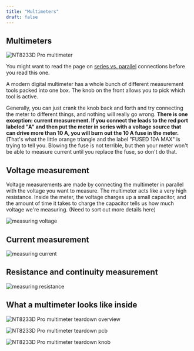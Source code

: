 ```yaml
---
title: "Multimeters"
draft: false
---
```

## Multimeters

![NT8233D Pro multimeter](/img/nt8233d-pro-multimeter.jpg)

You might want to read the page on [series vs. parallel](/notes/series-vs-parallel/) connections before you read this one.

A modern digital multimeter has a whole bunch of different measurement tools packed into one box. The knob on the front allows you to pick which tool is active.

Generally, you can just crank the knob back and forth and try connecting the meter to different things, and nothing will really go wrong. **There is one exception: current measurement. If you connect the leads to the red port labeled "A" and then put the meter in series with a voltage source that can drive more than 10 A, you will burn out the 10 A fuse in the meter.** (That's what the little orange triangle and the label "FUSED 10A MAX" is trying to tell you. Blowing the fuse is not terrible, but then your meter won't be able to measure current until you replace the fuse, so don't do that.

## Voltage measurement

Voltage measurements are made by connecting the multimeter in parallel with the voltage you want to measure. The multimeter acts like a very high resistance. Inside the meter, the voltage charges up a small capacitor, and the amount of time it takes to charge the capacitor tells us how much voltage we're measuring. (Need to sort out more details here)

![measuring voltage](/img/measuring-voltage.png)

## Current measurement

![measuring current](/img/measuring-current.png)

## Resistance and continuity measurement

![measuring resistance](/img/measuring-resistance.png)

## What a multimeter looks like inside

![NT8233D Pro multimeter teardown overview](/img/neoteck-8233d-pro-teardown-overview.jpg)

![NT8233D Pro multimeter teardown pcb](/img/neoteck-8233d-pro-teardown-pcb.jpg)

![NT8233D Pro multimeter teardown knob](/img/neoteck-8233d-pro-teardown-knob.jpg)

